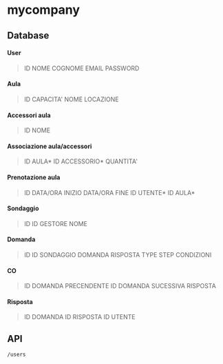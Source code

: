 # mycompany

## Database

#### User
> ID
> NOME
> COGNOME
> EMAIL
> PASSWORD

#### Aula

> ID
> CAPACITA'
> NOME
> LOCAZIONE

#### Accessori aula

> ID
> NOME

#### Associazione aula/accessori

> ID AULA*
> ID ACCESSORIO*
> QUANTITA'

#### Prenotazione aula

> ID
> DATA/ORA INIZIO
> DATA/ORA FINE
> ID UTENTE*
> ID AULA*

#### Sondaggio

> ID
> ID GESTORE
> NOME

#### Domanda

> ID
> ID SONDAGGIO
> DOMANDA
> RISPOSTA
> TYPE
> STEP
> CONDIZIONI

#### CO

> ID DOMANDA PRECENDENTE
> ID DOMANDA SUCESSIVA
> RISPOSTA

#### Risposta

> ID DOMANDA
> ID RISPOSTA
> ID UTENTE

## API
    /users



<!--stackedit_data:
eyJoaXN0b3J5IjpbMTI5ODA4NjU0NCw2NzAxNDE5NTMsLTk5NT
gyODU1NywtNTgzMDYyMjA4LC04NjY1ODQ3NjcsOTYyMzkxODQz
LDEzNzMyODc3MjksMTEzNTcwNzgyNywtMTYyOTg1MDU2Nyw4MD
Y4NTMxNzRdfQ==
-->